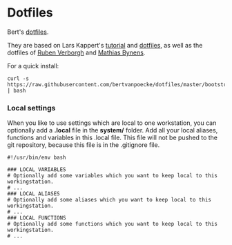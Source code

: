 # Dotfiles
Bert's [dotfiles](https://dotfiles.github.io/).

They are based on Lars Kappert's [tutorial](https://medium.com/@webprolific/getting-started-with-dotfiles-43c3602fd789) and [dotfiles](https://github.com/webpro/dotfiles), as well as the dotfiles of [Ruben Verborgh](https://github.com/RubenVerborgh/dotfiles) and [Mathias Bynens](https://github.com/mathiasbynens/dotfiles).

For a quick install:
```
curl -s https://raw.githubusercontent.com/bertvanpoecke/dotfiles/master/bootstrap | bash
```

### Local settings
When you like to use settings which are local to one workstation, you can optionally add a **.local** file in the **system/** folder.
Add all your local aliases, functions and variables in this .local file.
This file will not be pushed to the git repository, because this file is in the .gitignore file.
```
#!/usr/bin/env bash

### LOCAL VARIABLES
# Optionally add some variables which you want to keep local to this workingstation.
# ...
### LOCAL ALIASES
# Optionally add some aliases which you want to keep local to this workingstation.
# ...
### LOCAL FUNCTIONS
# Optionally add some functions which you want to keep local to this workingstation.
# ...
```